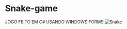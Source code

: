 # Snake-game
JOGO FEITO EM C# USANDO WINDOWS FORMS
![Snake](https://user-images.githubusercontent.com/108549505/189692277-01d6361d-6967-46f7-b7c3-ed94ce5e1070.PNG)
